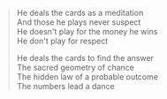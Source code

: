 > He deals the cards as a meditation  
> And those he plays never suspect  
> He doesn't play for the money he wins  
> He don't play for respect
> 
> He deals the cards to find the answer  
> The sacred geometry of chance  
> The hidden law of a probable outcome  
> The numbers lead a dance
